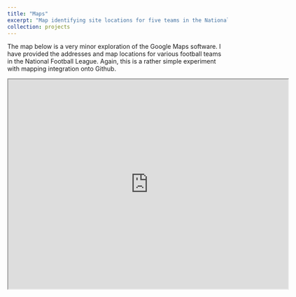 ```yaml
---
title: "Maps"
excerpt: "Map identifying site locations for five teams in the National Football League."
collection: projects
---
```


The map below is a very minor exploration of the Google Maps software. I have provided the addresses and map locations for various football teams in the National Football League. Again, this is a rather simple experiment with mapping integration onto Github. 

<iframe src="https://www.google.com/maps/d/embed?mid=1X9WMFwWYZF8Rr-rQu__0RvFlQOGdUfU&ehbc=2E312F" width="640" height="480"></iframe>
